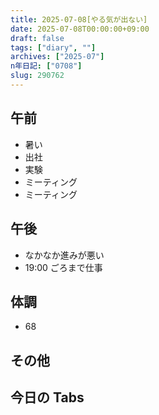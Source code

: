 ```yaml
---
title: 2025-07-08[やる気が出ない]
date: 2025-07-08T00:00:00+09:00
draft: false
tags: ["diary", ""]
archives: ["2025-07"]
n年日記: ["0708"]
slug: 290762
---
```


## 午前

- 暑い
- 出社
- 実験
- ミーティング
- ミーティング

## 午後

- なかなか進みが悪い
- 19:00 ごろまで仕事

## 体調

- 68

## その他

## 今日の Tabs
